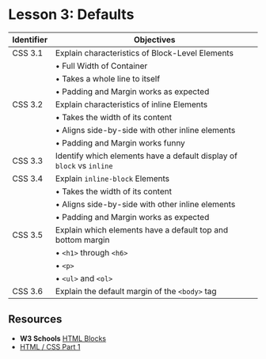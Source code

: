 # Lesson 3: Defaults

Identifier   | Objectives
-------------|------------
CSS 3.1      | Explain characteristics of Block-Level Elements
             | &bull; Full Width of Container
             | &bull; Takes a whole line to itself
             | &bull; Padding and Margin works as expected
CSS 3.2      | Explain characteristics of inline Elements 
             | &bull; Takes the width of its content
             | &bull; Aligns side-by-side with other inline elements
             | &bull; Padding and Margin works funny
CSS 3.3      | Identify which elements have a default display of `block` vs `inline`
CSS 3.4      | Explain `inline-block` Elements
             | &bull; Takes the width of its content
             | &bull; Aligns side-by-side with other inline elements
             | &bull; Padding and Margin works as expected
CSS 3.5      | Explain which elements have a default top and bottom margin
             | &bull; `<h1>` through `<h6>`
             | &bull; `<p>`
             | &bull; `<ul>` and `<ol>`
CSS 3.6      | Explain the default margin of the `<body>` tag

## Resources
- __W3 Schools__ [HTML Blocks](http://www.w3schools.com/html/html_blocks.asp)
- [HTML / CSS Part 1](https://www.youtube.com/watch?v=Nej7B5M-vOM)
